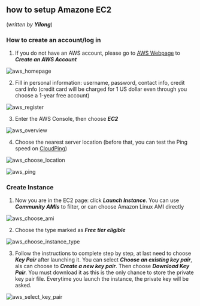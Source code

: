 ## how to setup Amazone EC2 
(_written by **Yilong**_)  
### How to create an account/log in

1. If you do not have an AWS account, please go to <a href="https://aws.amazon.com">AWS Webpage</a> to <b><i>Create an AWS Account</i></b>

![aws_homepage](https://user-images.githubusercontent.com/41296962/59551931-f27cd880-8f4e-11e9-981d-eb7b8eaaec76.png)

2. Fill in personal information: username, password, contact info, credit card info (credit card will be charged for 1 US dollar even through you choose a 1-year free account)

![aws_register](https://user-images.githubusercontent.com/41296962/59552124-ea259d00-8f50-11e9-9267-ab63c858ccca.png)

3. Enter the AWS Console, then choose <b><i>EC2</i></b>

![aws_overview](https://user-images.githubusercontent.com/41296962/59552150-2a851b00-8f51-11e9-8dfa-57569334df46.png)

4. Choose the nearest server location (before that, you can test the Ping speed on <a href="https://www.cloudping.info/">CloudPing</a>)

![aws_choose_location](https://user-images.githubusercontent.com/41296962/59552168-746e0100-8f51-11e9-9d7f-8cf87c791363.png)

![aws_ping](https://user-images.githubusercontent.com/41296962/59552173-7f289600-8f51-11e9-85ac-6c8c7c8cc4d5.png)

### Create Instance

1. Now you are in the EC2 page: click <b><i>Launch Instance</i></b>. You can use <b><i>Community AMIs</i></b> to filter, or can choose Amazon Linux AMI directly

![aws_choose_ami](https://user-images.githubusercontent.com/41296962/59552232-5b198480-8f52-11e9-963f-02d376d68e85.png)

2. Choose the type marked as <b><i>Free tier eligible</i></b>

![aws_choose_instance_type](https://user-images.githubusercontent.com/41296962/59552255-8e5c1380-8f52-11e9-9876-ad938def593b.png)

3. Follow the instructions to complete step by step, at last need to choose <b><i>Key Pair</i></b> after launching it. You can select <b><i>Choose an existing key pair</i></b>, als can choose to <b><i>Create a new key pair</i></b>. Then choose <b><i>Download Key Pair</i></b>.
You must download it as this is the only chance to store the private key pair file. Everytime you launch the instance, the private key will be asked.

![aws_select_key_pair](https://user-images.githubusercontent.com/41296962/59552347-aed89d80-8f53-11e9-8ee0-54374dacf9e9.png)
